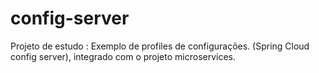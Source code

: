 # config-server
Projeto de estudo : Exemplo de profiles de configurações. (Spring Cloud config server), integrado com o projeto microservices.

